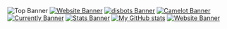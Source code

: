 ![Top Banner](https://i.ibb.co/jbcHQNT/top-Banner.png)
[![Website Banner](https://i.ibb.co/Jn7J4n3/bio-Banner.png)](https://im-kev.in)
[![disbots Banner](https://i.ibb.co/FzqQQGw/disbots-Banner.png)](https://disbots.gg/)
[![Camelot Banner](https://i.ibb.co/R2nxzZX/camelot-Banner.png)](https://camelot.fm/)
[![Currently Banner](https://i.ibb.co/bmhhC70/currently-Banner.png)]()
[![Stats Banner](https://i.ibb.co/1LrFcWs/stats-Banner.png)]()
[![My GitHub stats](https://github-readme-stats.vercel.app/api?username=TrustedMercury&count_private=true&show_icons=true&theme=tokyonight)]()
[![Website Banner](https://i.ibb.co/bsxFGPs/website-Banner.png)](https://im-kev.in)
